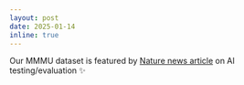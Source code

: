 ```yaml
---
layout: post
date: 2025-01-14
inline: true
---
```


Our MMMU dataset is featured by <a href="https://www.nature.com/articles/d41586-025-00110-6?linkId=12498951" target="blank">Nature news article</a> on AI testing/evaluation :sparkles:


